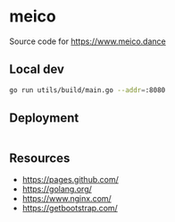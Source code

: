 # meico

Source code for https://www.meico.dance

## Local dev

```sh
go run utils/build/main.go --addr=:8080
```

## Deployment

```sh

```

## Resources

* https://pages.github.com/
* https://golang.org/
* https://www.nginx.com/
* https://getbootstrap.com/
